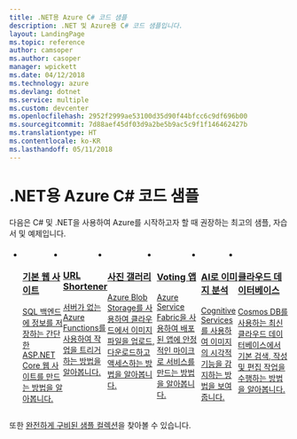 ```yaml
---
title: .NET용 Azure C# 코드 샘플
description: .NET 및 Azure용 C# 코드 샘플입니다.
layout: LandingPage
ms.topic: reference
author: camsoper
ms.author: casoper
manager: wpickett
ms.date: 04/12/2018
ms.technology: azure
ms.devlang: dotnet
ms.service: multiple
ms.custom: devcenter
ms.openlocfilehash: 2952f2999ae53100d35d90f44bfcc6c9df696b00
ms.sourcegitcommit: 7d88aef45df03d9a2be5b9ac5c9f1f146462427b
ms.translationtype: HT
ms.contentlocale: ko-KR
ms.lasthandoff: 05/11/2018
---
```

# <a name="azure-c-code-samples-for-net"></a>.NET용 Azure C# 코드 샘플

다음은 C# 및 .NET을 사용하여 Azure를 시작하고자 할 때 권장하는 최고의 샘플, 자습서 및 예제입니다.

<div id="main" class="v2">
    <div class="container">
        <ul class="cardsC panelContent" id="samples" style="margin-top: 20px; display: flex;">
            <li>
                <div class="cardSize">
                    <div class="cardPadding">
                        <a href="https://docs.microsoft.com/azure/app-service/app-service-web-tutorial-dotnet-sqldatabase">
                            <div class="card">
                                <div class="cardImageOuter">
                                    <div class="cardImage bgdAccent1">
                                        <img src="/dotnet/docs-ref-conceptual/media/dotnet-samples/web-app.png" alt="" />
                                    </div>
                                </div>
                                <div class="cardText">
                                    <h3>기본 웹 사이트</h3>
                                    <p>SQL 백엔드에 정보를 저장하는 간단한 ASP.NET Core 웹 사이트를 만드는 방법을 알아봅니다.</p>
                                </div>
                            </div>
                        </a>
                    </div>
                </div>
            </li>
            <li>
                <div class="cardSize">
                    <div class="cardPadding">
                        <a href="https://github.com/JeremyLikness/ShortLink">
                            <div class="card">
                                <div class="cardImageOuter">
                                    <div class="cardImage bgdAccent1">
                                        <img src="/dotnet/docs-ref-conceptual/media/dotnet-samples/github.png" alt="" />
                                    </div>
                                </div>
                                <div class="cardText">
                                    <h3>URL Shortener</h3>
                                    <p>서버가 없는 Azure Functions를 사용하여 작업을 트리거하는 방법을 알아봅니다.</p>
                                </div>
                            </div>
                        </a>
                    </div>
                </div>
            </li>
            <li>
                <div class="cardSize">
                    <a href="https://azure.microsoft.com/resources/samples/storage-blobs-dotnet-webapp/">
                        <div class="cardPadding">
                            <div class="card">
                                <div class="cardImageOuter">
                                    <div class="cardImage bgdAccent1">
                                        <img src="/dotnet/docs-ref-conceptual/media/dotnet-samples/photo-gallery.png" alt="" />
                                    </div>
                                </div>
                                <div class="cardText">
                                    <h3>사진 갤러리</h3>
                                    <p>Azure Blob Storage를 사용하여 클라우드에서 이미지 파일을 업로드, 다운로드하고 액세스하는 방법을 알아봅니다.</p>
                                </div>
                            </div>
                        </div>
                    </a>
                </div>
            </li>
            <li>
                <div class="cardSize">
                    <div class="cardPadding">
                        <a href="https://github.com/Azure-Samples/service-fabric-dotnet-quickstart">
                            <div class="card">
                                <div class="cardImageOuter">
                                    <div class="cardImage bgdAccent1">
                                        <img src="/dotnet/docs-ref-conceptual/media/dotnet-samples/voting-app.png" alt="" />
                                    </div>
                                </div>
                                <div class="cardText">
                                    <h3>Voting 앱</h3>
                                    <p>Azure Service Fabric을 사용하여 배포된 앱에 안정적인 마이크로 서비스를 만드는 방법을 알아봅니다.</p>
                                </div>
                            </div>
                        </a>
                    </div>
                </div>
            </li>
            <li>
                <div class="cardSize">
                    <div class="cardPadding">
                        <a href="https://docs.microsoft.com/azure/cognitive-services/computer-vision/tutorials/csharptutorial">
                            <div class="card">
                                <div class="cardImageOuter">
                                    <div class="cardImage bgdAccent1">
                                        <img src="/dotnet/docs-ref-conceptual/media/dotnet-samples/cognitive-services.png" alt="" />
                                    </div>
                                </div>
                                <div class="cardText">
                                    <h3>AI로 이미지 분석</h3>
                                    <p>Cognitive Services를 사용하여 이미지의 시각적 기능을 감지하는 방법을 보여줍니다.</p>
                                </div>
                            </div>
                        </a>
                    </div>
                </div>
            </li>
            <li>
                <div class="cardSize">
                    <div class="cardPadding">
                        <a href="https://github.com/JeremyLikness/explore-cosmos-db">
                            <div class="card">
                                <div class="cardImageOuter">
                                    <div class="cardImage bgdAccent1">
                                        <img src="/dotnet/docs-ref-conceptual/media/dotnet-samples/cosmosdb.png" alt="" />
                                    </div>
                                </div>
                                <div class="cardText">
                                    <h3>클라우드 데이터베이스</h3>
                                    <p>Cosmos DB를 사용하는 최신 클라우드 데이터베이스에서 기본 검색, 작성 및 편집 작업을 수행하는 방법을 알아봅니다.</p>
                                </div>
                            </div>
                        </a>
                    </div>
                </div>
            </li>             
        </ul>
    </div>
</div>

또한 [완전하게 구비된 샘플 컬렉션](https://azure.microsoft.com/resources/samples/?platform=dotnet&sort=2)을 찾아볼 수 있습니다.
